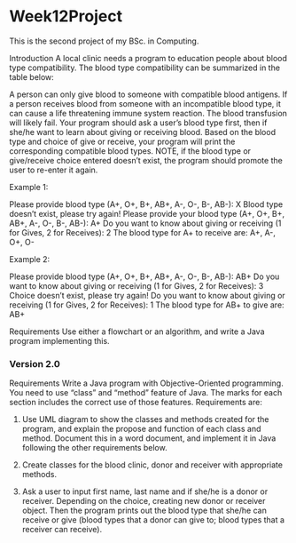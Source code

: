 # Week12Project
This is the second project of my BSc. in Computing.


Introduction
A local clinic needs a program to education people about blood type compatibility. The blood type compatibility can be summarized in the table below: 
 

A person can only give blood to someone with compatible blood antigens. If a person receives blood from someone with an incompatible blood type, it can cause a life threatening immune system reaction. The blood transfusion will likely fail.
Your program should ask a user’s blood type first, then if she/he want to learn about giving or receiving blood. Based on the blood type and choice of give or receive, your program will print the corresponding compatible blood types. 
NOTE, if the blood type or give/receive choice entered doesn’t exist, the program should promote the user to re-enter it again.

Example 1:

Please provide blood type (A+, O+, B+, AB+, A-, O-, B-, AB-): X
Blood type doesn’t exist, please try again!
Please provide your blood type (A+, O+, B+, AB+, A-, O-, B-, AB-): A+
Do you want to know about giving or receiving (1 for Gives, 2 for Receives): 2
The blood type for A+ to receive are: A+, A-, O+, O-


Example 2:

Please provide blood type (A+, O+, B+, AB+, A-, O-, B-, AB-): AB+
Do you want to know about giving or receiving (1 for Gives, 2 for Receives): 3
Choice doesn’t exist, please try again!
Do you want to know about giving or receiving (1 for Gives, 2 for Receives): 1
The blood type for AB+ to give are: AB+




Requirements
Use either a flowchart or an algorithm, and write a Java program implementing this. 

### Version 2.0

Requirements
Write a Java program with Objective-Oriented programming. You need to use “class” and “method” feature of Java. The marks for each section includes the correct use of those features. Requirements are:

1.	Use UML diagram to show the classes and methods created for the program, and explain the propose and function of each class and method. Document this in a word document, and implement it in Java following the other requirements below.
      

2.	Create classes for the blood clinic, donor and receiver with appropriate methods.
     

3.	Ask a user to input first name, last name and if she/he is a donor or receiver. Depending on the choice, creating new donor or receiver object. Then the program prints out the blood type that she/he can receive or give (blood types that a donor can give to; blood types that a receiver can receive).


